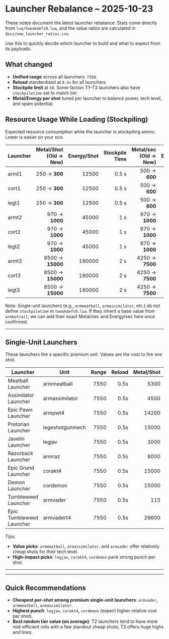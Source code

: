 # Launcher Rebalance – 2025-10-23

These notes document the latest launcher rebalance. Stats come directly from `lua/tweakdefs9.lua`, and the value ratios are calculated in `docs/new_launcher_ratios.csv`.

Use this to quickly decide which launcher to build and what to expect from its payloads.

## What changed

- **Unified range** across all launchers: `7550`.
- **Reload** standardized at `0.5s` for all launchers.
- **Stockpile limit** at `50`. Some faction T1–T3 launchers also have `stockpiletime` set to match tier.
- **Metal/Energy per shot** tuned per launcher to balance power, tech level, and spam potential.

## Resource Usage While Loading (Stockpiling)

Expected resource consumption while the launcher is stockpiling ammo. Lower is easier on your eco.

| Launcher | Metal/Shot (Old → New) | Energy/Shot | Stockpile Time | Metal/sec (Old → New) | Energy/sec |
| -------- | ---------------------: | ----------: | -------------: | --------------------: | ---------: |
| armt1    |          250 → **300** |       12500 |          0.5 s |         500 → **600** |      25000 |
| cort1    |          250 → **300** |       12500 |          0.5 s |         500 → **600** |      25000 |
| legt1    |          250 → **300** |       12500 |          0.5 s |         500 → **600** |      25000 |
| armt2    |         970 → **1000** |       45000 |            1 s |        970 → **1000** |      45000 |
| cort2    |         970 → **1000** |       45000 |            1 s |        970 → **1000** |      45000 |
| legt2    |         970 → **1000** |       45000 |            1 s |        970 → **1000** |      45000 |
| armt3    |       8500 → **15000** |      180000 |            2 s |       4250 → **7500** |      90000 |
| cort3    |       8500 → **15000** |      180000 |            2 s |       4250 → **7500** |      90000 |
| legt3    |       8500 → **15000** |      180000 |            2 s |       4250 → **7500** |      90000 |

Note: Single-unit launchers (e.g., `armmeatball`, `armassimilator`, etc.) do not define `stockpiletime` in `tweakdefs9.lua`. If they inherit a base value from `armbotrail`, we can add their exact Metal/sec and Energy/sec here once confirmed.

---

## Single-Unit Launchers

These launchers fire a specific premium unit. Values are the cost to fire one shot.

| Launcher                 | Unit            | Range | Reload | Metal/Shot | Energy/Shot |
| ------------------------ | --------------- | ----: | -----: | ---------: | ----------: |
| Meatball Launcher        | armmeatball     |  7550 |   0.5s |       5300 |       96000 |
| Assimilator Launcher     | armassimilator  |  7550 |   0.5s |       4500 |       80000 |
| Epic Pawn Launcher       | armpwt4         |  7550 |   0.5s |      14200 |      480000 |
| Pretorian Launcher       | legeshotgunmech |  7550 |   0.5s |      15000 |      384000 |
| Javelin Launcher         | legjav          |  7550 |   0.5s |       3000 |      102400 |
| Razorback Launcher       | armraz          |  7550 |   0.5s |       8000 |      283520 |
| Epic Grund Launcher      | corakt4         |  7550 |   0.5s |      15000 |      384000 |
| Demon Launcher           | cordemon        |  7550 |   0.5s |      15000 |      384000 |
| Tumbleweed Launcher      | armvader        |  7550 |   0.5s |        115 |       12500 |
| Epic Tumbleweed Launcher | armvadert4      |  7550 |   0.5s |      26600 |      480000 |

Tips:

- **Value picks**: `armmeatball`, `armassimilator`, and `armvader` offer relatively cheap shots for their tech level.
- **High-impact picks**: `legjav`, `corakt4`, `cordemon` pack strong punch per shot.

---

---

## Quick Recommendations

- **Cheapest per-shot among premium single-unit launchers**: `armvader`, `armmeatball`, `armassimilator`.
- **Highest punch**: `legjav`, `corakt4`, `cordemon` (expect higher relative cost per shot).
- **Best random tier value (on average)**: T2 launchers tend to have more mid-efficient rolls with a few standout cheap shots; T3 offers huge highs and lows.
